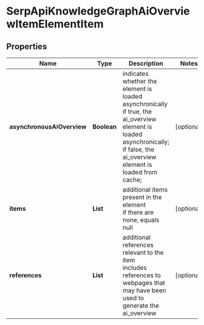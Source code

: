 # SerpApiKnowledgeGraphAiOverviewItemElementItem


## Properties

| Name | Type | Description | Notes |
|------------ | ------------- | ------------- | -------------|
**asynchronousAiOverview** | **Boolean** | indicates whether the element is loaded asynchronically<br>if true, the ai_overview element is loaded asynchronically;<br>if false, the ai_overview element is loaded from cache; |[optional]|
**items** | **List<BaseSerpApiKnowledgeGraphAiOverviewElementItem>** | additional items present in the element<br>if there are none, equals null |[optional]|
**references** | **List<AiModeAiOverviewReferenceInfo>** | additional references relevant to the item<br>includes references to webpages that may have been used to generate the ai_overview |[optional]|